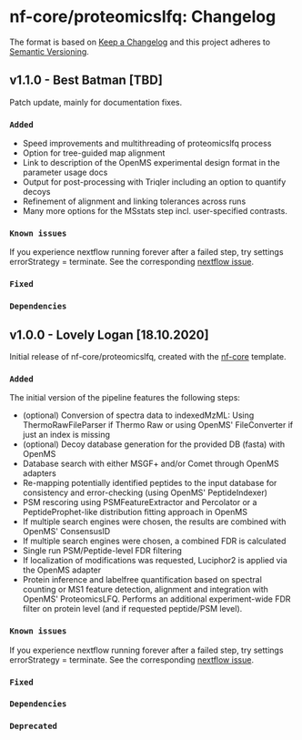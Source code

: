 # nf-core/proteomicslfq: Changelog

The format is based on [Keep a Changelog](https://keepachangelog.com/en/1.0.0/)
and this project adheres to [Semantic Versioning](https://semver.org/spec/v2.0.0.html).

## v1.1.0 - Best Batman [TBD]

Patch update, mainly for documentation fixes.

### `Added`

* Speed improvements and multithreading of proteomicslfq process
* Option for tree-guided map alignment
* Link to description of the OpenMS experimental design format in the parameter usage docs
* Output for post-processing with Triqler including an option to quantify decoys
* Refinement of alignment and linking tolerances across runs
* Many more options for the MSstats step incl. user-specified contrasts.

### `Known issues`

If you experience nextflow running forever after a failed step, try settings errorStrategy = terminate. See the corresponding [nextflow issue](https://github.com/nextflow-io/nextflow/issues/1457).

### `Fixed`

### `Dependencies`

## v1.0.0 - Lovely Logan [18.10.2020]

Initial release of nf-core/proteomicslfq, created with the [nf-core](https://nf-co.re/) template.

### `Added`

The initial version of the pipeline features the following steps:

* (optional) Conversion of spectra data to indexedMzML: Using ThermoRawFileParser if Thermo Raw or using OpenMS' FileConverter if just an index is missing
* (optional) Decoy database generation for the provided DB (fasta) with OpenMS
* Database search with either MSGF+ and/or Comet through OpenMS adapters
* Re-mapping potentially identified peptides to the input database for consistency and error-checking (using OpenMS' PeptideIndexer)
* PSM rescoring using PSMFeatureExtractor and Percolator or a PeptideProphet-like distribution fitting approach in OpenMS
* If multiple search engines were chosen, the results are combined with OpenMS' ConsensusID
* If multiple search engines were chosen, a combined FDR is calculated
* Single run PSM/Peptide-level FDR filtering
* If localization of modifications was requested, Luciphor2 is applied via the OpenMS adapter
* Protein inference and labelfree quantification based on spectral counting or MS1 feature detection, alignment and integration with OpenMS' ProteomicsLFQ. Performs an additional experiment-wide FDR filter on protein level (and if requested peptide/PSM level).

### `Known issues`

If you experience nextflow running forever after a failed step, try settings errorStrategy = terminate. See the corresponding [nextflow issue](https://github.com/nextflow-io/nextflow/issues/1457).

### `Fixed`

### `Dependencies`

### `Deprecated`
